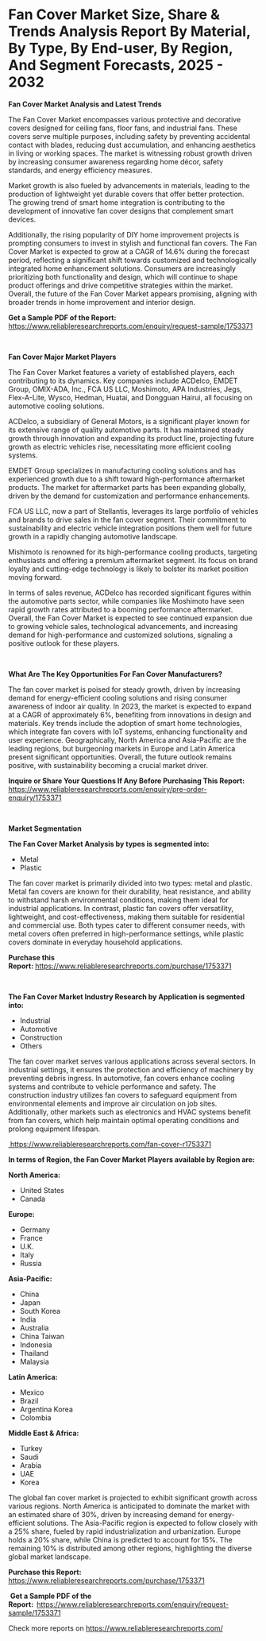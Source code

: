 <p><h1>Fan Cover Market Size, Share & Trends Analysis Report By Material, By Type, By End-user, By Region, And Segment Forecasts, 2025 - 2032</h1></p><p><strong>Fan Cover Market Analysis and Latest Trends</strong></p>
<p><p>The Fan Cover Market encompasses various protective and decorative covers designed for ceiling fans, floor fans, and industrial fans. These covers serve multiple purposes, including safety by preventing accidental contact with blades, reducing dust accumulation, and enhancing aesthetics in living or working spaces. The market is witnessing robust growth driven by increasing consumer awareness regarding home décor, safety standards, and energy efficiency measures. </p><p>Market growth is also fueled by advancements in materials, leading to the production of lightweight yet durable covers that offer better protection. The growing trend of smart home integration is contributing to the development of innovative fan cover designs that complement smart devices. </p><p>Additionally, the rising popularity of DIY home improvement projects is prompting consumers to invest in stylish and functional fan covers. The Fan Cover Market is expected to grow at a CAGR of 14.6% during the forecast period, reflecting a significant shift towards customized and technologically integrated home enhancement solutions. Consumers are increasingly prioritizing both functionality and design, which will continue to shape product offerings and drive competitive strategies within the market. Overall, the future of the Fan Cover Market appears promising, aligning with broader trends in home improvement and interior design.</p></p>
<p><strong>Get a Sample PDF of the Report:&nbsp;</strong> <a href="https://www.reliableresearchreports.com/enquiry/request-sample/1753371?utm_campaign=2009&utm_medium=2&utm_source=Github&utm_content=ia&utm_term=18022025&utm_id=fan-cover">https://www.reliableresearchreports.com/enquiry/request-sample/1753371</a></p>
<p>&nbsp;</p>
<p><strong>Fan Cover Major Market Players</strong></p>
<p><p>The Fan Cover Market features a variety of established players, each contributing to its dynamics. Key companies include ACDelco, EMDET Group, OMIX-ADA, Inc., FCA US LLC, Moshimoto, APA Industries, Jegs, Flex-A-Lite, Wysco, Hedman, Huatai, and Dongguan Hairui, all focusing on automotive cooling solutions.</p><p>ACDelco, a subsidiary of General Motors, is a significant player known for its extensive range of quality automotive parts. It has maintained steady growth through innovation and expanding its product line, projecting future growth as electric vehicles rise, necessitating more efficient cooling systems.</p><p>EMDET Group specializes in manufacturing cooling solutions and has experienced growth due to a shift toward high-performance aftermarket products. The market for aftermarket parts has been expanding globally, driven by the demand for customization and performance enhancements.</p><p>FCA US LLC, now a part of Stellantis, leverages its large portfolio of vehicles and brands to drive sales in the fan cover segment. Their commitment to sustainability and electric vehicle integration positions them well for future growth in a rapidly changing automotive landscape.</p><p>Mishimoto is renowned for its high-performance cooling products, targeting enthusiasts and offering a premium aftermarket segment. Its focus on brand loyalty and cutting-edge technology is likely to bolster its market position moving forward.</p><p>In terms of sales revenue, ACDelco has recorded significant figures within the automotive parts sector, while companies like Moshimoto have seen rapid growth rates attributed to a booming performance aftermarket. Overall, the Fan Cover Market is expected to see continued expansion due to growing vehicle sales, technological advancements, and increasing demand for high-performance and customized solutions, signaling a positive outlook for these players.</p></p>
<p>&nbsp;</p>
<p><strong>What Are The Key Opportunities For Fan Cover Manufacturers?</strong></p>
<p><p>The fan cover market is poised for steady growth, driven by increasing demand for energy-efficient cooling solutions and rising consumer awareness of indoor air quality. In 2023, the market is expected to expand at a CAGR of approximately 6%, benefiting from innovations in design and materials. Key trends include the adoption of smart home technologies, which integrate fan covers with IoT systems, enhancing functionality and user experience. Geographically, North America and Asia-Pacific are the leading regions, but burgeoning markets in Europe and Latin America present significant opportunities. Overall, the future outlook remains positive, with sustainability becoming a crucial market driver.</p></p>
<p><strong>Inquire or Share Your Questions If Any Before Purchasing This Report:</strong> <a href="https://www.reliableresearchreports.com/enquiry/pre-order-enquiry/1753371?utm_campaign=2009&utm_medium=2&utm_source=Github&utm_content=ia&utm_term=18022025&utm_id=fan-cover">https://www.reliableresearchreports.com/enquiry/pre-order-enquiry/1753371</a></p>
<p>&nbsp;</p>
<p><strong>Market Segmentation</strong></p>
<p><strong>The Fan Cover Market Analysis by types is segmented into:</strong></p>
<p><ul><li>Metal</li><li>Plastic</li></ul></p>
<p><p>The fan cover market is primarily divided into two types: metal and plastic. Metal fan covers are known for their durability, heat resistance, and ability to withstand harsh environmental conditions, making them ideal for industrial applications. In contrast, plastic fan covers offer versatility, lightweight, and cost-effectiveness, making them suitable for residential and commercial use. Both types cater to different consumer needs, with metal covers often preferred in high-performance settings, while plastic covers dominate in everyday household applications.</p></p>
<p><strong>Purchase this Report:&nbsp;</strong><a href="https://www.reliableresearchreports.com/purchase/1753371?utm_campaign=2009&utm_medium=2&utm_source=Github&utm_content=ia&utm_term=18022025&utm_id=fan-cover">https://www.reliableresearchreports.com/purchase/1753371</a></p>
<p>&nbsp;</p>
<p><strong>The Fan Cover Market Industry Research by Application is segmented into:</strong></p>
<p><ul><li>Industrial</li><li>Automotive</li><li>Construction</li><li>Others</li></ul></p>
<p><p>The fan cover market serves various applications across several sectors. In industrial settings, it ensures the protection and efficiency of machinery by preventing debris ingress. In automotive, fan covers enhance cooling systems and contribute to vehicle performance and safety. The construction industry utilizes fan covers to safeguard equipment from environmental elements and improve air circulation on job sites. Additionally, other markets such as electronics and HVAC systems benefit from fan covers, which help maintain optimal operating conditions and prolong equipment lifespan.</p></p>
<p><a href="https://www.reliableresearchreports.com/fan-cover-r1753371?utm_campaign=2009&utm_medium=2&utm_source=Github&utm_content=ia&utm_term=18022025&utm_id=fan-cover">&nbsp;https://www.reliableresearchreports.com/fan-cover-r1753371</a></p>
<p><strong>In terms of Region, the Fan Cover Market Players available by Region are:</strong></p>
<p>
    <p> <strong> North America: </strong>
        <ul>
            <li>United States</li>
            <li>Canada</li>
        </ul>
        </p> 
    <p> <strong> Europe: </strong>
        <ul>
            <li>Germany</li>
            <li>France</li>
            <li>U.K.</li>
            <li>Italy</li>
            <li>Russia</li>
        </ul>
        </p> 
    <p> <strong> Asia-Pacific: </strong>
        <ul>
            <li>China</li>
            <li>Japan</li>
            <li>South Korea</li>
            <li>India</li>
            <li>Australia</li>
            <li>China Taiwan</li>
            <li>Indonesia</li>
            <li>Thailand</li>
            <li>Malaysia</li>
        </ul>
        </p> 
    <p> <strong> Latin America: </strong>
        <ul>
            <li>Mexico</li>
            <li>Brazil</li>
            <li>Argentina Korea</li>
            <li>Colombia</li>
        </ul>
        </p> 
    <p> <strong> Middle East & Africa: </strong>
        <ul>
            <li>Turkey</li>
            <li>Saudi</li>
            <li>Arabia</li>
            <li>UAE</li>
            <li>Korea</li>
        </ul>
    </p>
    </p>
<p><p>The global fan cover market is projected to exhibit significant growth across various regions. North America is anticipated to dominate the market with an estimated share of 30%, driven by increasing demand for energy-efficient solutions. The Asia-Pacific region is expected to follow closely with a 25% share, fueled by rapid industrialization and urbanization. Europe holds a 20% share, while China is predicted to account for 15%. The remaining 10% is distributed among other regions, highlighting the diverse global market landscape.</p></p>
<p><strong>Purchase this Report: </strong><a href="https://www.reliableresearchreports.com/purchase/1753371?utm_campaign=2009&utm_medium=2&utm_source=Github&utm_content=ia&utm_term=18022025&utm_id=fan-cover">https://www.reliableresearchreports.com/purchase/1753371</a></p>
<p>&nbsp;<strong>Get a Sample PDF of the Report:&nbsp;&nbsp;</strong><a href="https://www.reliableresearchreports.com/enquiry/request-sample/1753371?utm_campaign=2009&utm_medium=2&utm_source=Github&utm_content=ia&utm_term=18022025&utm_id=fan-cover">https://www.reliableresearchreports.com/enquiry/request-sample/1753371</a></p>
<p><strong></strong></p>
<p>Check more reports on <a href="https://www.reliableresearchreports.com/?utm_campaign=2009&utm_medium=2&utm_source=Github&utm_content=ia&utm_term=18022025&utm_id=fan-cover">https://www.reliableresearchreports.com/</a></p>